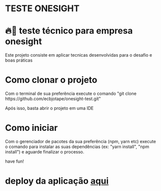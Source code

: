 # TESTE ONESIGHT
<h1>🔥📱 teste técnico para empresa onesight</h1>
<p>Este projeto consiste em aplicar tecnicas desenvolvidas para o desafio e boas práticas</p>
<h1>Como clonar o projeto</h1>
<p>Com o terminal de sua preferência execute o comando "git clone https://github.com/ecbjotape/onesight-test.git"</p>
<p>Após isso, basta abrir o projeto em uma IDE</p>
<h1>Como iniciar</h1>
<p>Com o gerenciador de pacotes da sua preferência (npm, yarn etc) execute o comando para instalar as suas dependências (ex: "yarn install", "npm install") e aguarde finalizar o processo.</p>

<p>have fun!</p>

<h1>deploy da aplicação <a href="https://jotape-onesight.netlify.app">aqui</a> </h1>
